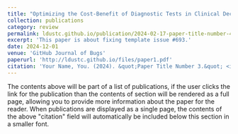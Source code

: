 ```yaml
---
title: "Optimizing the Cost-Benefit of Diagnostic Tests in Clinical Decision-Making"
collection: publications
category: review
permalink: ldustc.github.io/publication/2024-02-17-paper-title-number-4
excerpt: 'This paper is about fixing template issue #693.'
date: 2024-12-01
venue: 'GitHub Journal of Bugs'
paperurl: 'http://ldustc.github.io/files/paper1.pdf'
citation: 'Your Name, You. (2024). &quot;Paper Title Number 3.&quot; <i>GitHub Journal of Bugs</i>. 1(3).'
---
```


The contents above will be part of a list of publications, if the user clicks the link for the publication than the contents of section will be rendered as a full page, allowing you to provide more information about the paper for the reader. When publications are displayed as a single page, the contents of the above "citation" field will automatically be included below this section in a smaller font.
